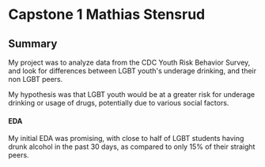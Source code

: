 # Capstone 1 Mathias Stensrud
## Summary
  My project was to analyze data from the CDC Youth Risk Behavior Survey, and look for differences between LGBT youth's underage drinking, and their non LGBT peers.

  My hypothesis was that LGBT youth would be at a greater risk for underage drinking or usage of drugs, potentially due to various social factors.



#### EDA
  My initial EDA was promising, with close to half of LGBT students having drunk alcohol in the past 30 days, as compared to only 15% of their straight peers.

  

